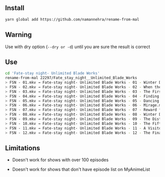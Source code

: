 ## Install

```sh
yarn global add https://github.com/namannehra/rename-from-mal
```

## Warning

Use with dry option (`--dry or -d`) until you are sure the result is correct

## Use

```sh
cd 'Fate-stay night- Unlimited Blade Works'
rename-from-mal 22297/Fate_stay_night__Unlimited_Blade_Works
> FSN - 01.mkv → Fate-stay night- Unlimited Blade Works - 01 - Winter Day, Fateful Night.mkv         ✓
> FSN - 02.mkv → Fate-stay night- Unlimited Blade Works - 02 - When the Curtain Goes Up.mkv          ✓
> FSN - 03.mkv → Fate-stay night- Unlimited Blade Works - 03 - The First Battle.mkv                  ✓
> FSN - 04.mkv → Fate-stay night- Unlimited Blade Works - 04 - Finding the Will to Fight.mkv         ✓
> FSN - 05.mkv → Fate-stay night- Unlimited Blade Works - 05 - Dancing After School.mkv              ✓
> FSN - 06.mkv → Fate-stay night- Unlimited Blade Works - 06 - Mirage.mkv                            ✓
> FSN - 07.mkv → Fate-stay night- Unlimited Blade Works - 07 - Reward for the Desperate Struggle.mkv ✓
> FSN - 08.mkv → Fate-stay night- Unlimited Blade Works - 08 - Winter Days, Whereabouts of Mind.mkv  ✓
> FSN - 09.mkv → Fate-stay night- Unlimited Blade Works - 09 - The Distance Between Them.mkv         ✓
> FSN - 10.mkv → Fate-stay night- Unlimited Blade Works - 10 - The Fifth Contractor.mkv              ✓
> FSN - 11.mkv → Fate-stay night- Unlimited Blade Works - 11 - A Visitor Approaches Lightly.mkv      ✓
> FSN - 12.mkv → Fate-stay night- Unlimited Blade Works - 12 - The Final Choice.mkv                  ✓
```

## Limitations

- Doesn't work for shows with over 100 episodes

- Doesn't work for shows that don't have episode list on MyAnimeList
